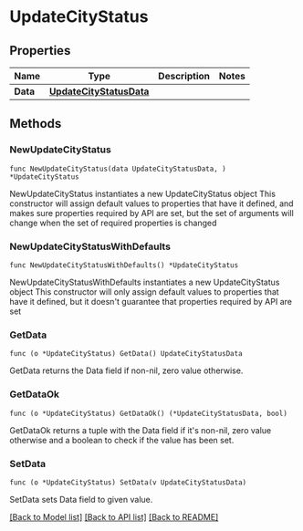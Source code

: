# UpdateCityStatus

## Properties

Name | Type | Description | Notes
------------ | ------------- | ------------- | -------------
**Data** | [**UpdateCityStatusData**](UpdateCityStatusData.md) |  | 

## Methods

### NewUpdateCityStatus

`func NewUpdateCityStatus(data UpdateCityStatusData, ) *UpdateCityStatus`

NewUpdateCityStatus instantiates a new UpdateCityStatus object
This constructor will assign default values to properties that have it defined,
and makes sure properties required by API are set, but the set of arguments
will change when the set of required properties is changed

### NewUpdateCityStatusWithDefaults

`func NewUpdateCityStatusWithDefaults() *UpdateCityStatus`

NewUpdateCityStatusWithDefaults instantiates a new UpdateCityStatus object
This constructor will only assign default values to properties that have it defined,
but it doesn't guarantee that properties required by API are set

### GetData

`func (o *UpdateCityStatus) GetData() UpdateCityStatusData`

GetData returns the Data field if non-nil, zero value otherwise.

### GetDataOk

`func (o *UpdateCityStatus) GetDataOk() (*UpdateCityStatusData, bool)`

GetDataOk returns a tuple with the Data field if it's non-nil, zero value otherwise
and a boolean to check if the value has been set.

### SetData

`func (o *UpdateCityStatus) SetData(v UpdateCityStatusData)`

SetData sets Data field to given value.



[[Back to Model list]](../README.md#documentation-for-models) [[Back to API list]](../README.md#documentation-for-api-endpoints) [[Back to README]](../README.md)


